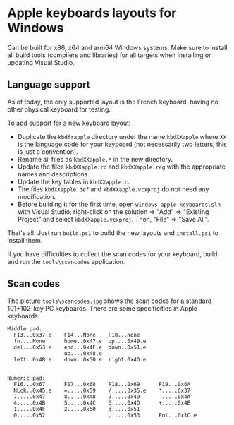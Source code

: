 # Apple keyboards layouts for Windows

Can be built for x86, x64 and arm64 Windows systems. Make sure to
install all build tools (compilers and libraries) for all targets
when installing or updating Visual Studio.

## Language support

As of today, the only supported layout is the French keyboard, having
no other physical keyboard for testing.

To add support for a new keyboard layout:

- Duplicate the `kbdfrapple` directory under the name `kbdXXapple` where
  `XX` is the language code for your keyboard (not necessarily two letters,
  this is just a convention).
- Rename all files as `kbdXXapple.*` in the new directory.
- Update the files `kbdXXapple.rc` and `kbdXXapple.reg` with the appropriate
  names and descriptions.
- Update the key tables in `kbdXXapple.c`.
- The files `kbdXXapple.def` and `kbdXXapple.vcxproj` do not need any modification.
- Before building it for the first time, open `windows-apple-keyboards.sln` with
  Visual Studio, right-click on the solution => "Add" => "Existing Project" and
  select `kbdXXapple.vcxproj`. Then, "File" => "Save All".

That's all. Just run `build.ps1` to build the new layouts and `install.ps1` to
install them.

If you have difficulties to collect the scan codes for your keyboard,
build and run the `tools\scancodes` application.

## Scan codes

The picture `tools\scancodes.jpg` shows the scan codes for a standard 101+102-key
PC keyboards. There are some specificities in Apple keyboards.

~~~
Middle pad:
  F13...0x37.e    F14...None    F18...None
  fn....None      home..0x47.e  up....0x49.e
  del...0x53.e    end...0x4F.e  down..0x51.e
                  up....0x48.e
  left..0x4B.e    down..0x50.e  right.0x4D.e


Numeric pad:
  F16...0x67      F17...0x68    F18...0x69      F19...0x6A
  NLck..0x45.e    =.....0x59    /.....0x35.e    *.....0x37
  7.....0x47      8.....0x48    9.....0x49      -.....0x4A
  4.....0x4B      5.....0x4C    6.....0x4D      +.....0x4E
  1.....0x4F      2.....0x50    3.....0x51
  0.....0x52                    ,.....0x53      Ent...0x1C.e
~~~
